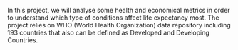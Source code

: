 In this project, we will analyse some health and economical metrics in order to understand which type of conditions affect life expectancy most. The project relies on WHO (World Health Organization) data repository including 193 countries that also can be defined as Developed and Developing Countries.
